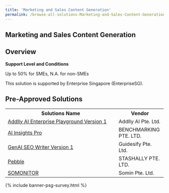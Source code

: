 ```yaml
---
title: 'Marketing and Sales Content Generation'
permalink: /browse-all-solutions-Marketing-and-Sales-Content-Generation/Marketing-and-Sales-Content-Generation
---
```


## Marketing and Sales Content Generation
## Overview

**Support Level and Conditions**

Up to 50% for SMEs, N.A. for non-SMEs

This solution is supported by Enterprise Singapore (EnterpriseSG).

## Pre-Approved Solutions

<table>
<tr>
<th style='width: auto;'><b>Solutions Name</b></th>
<th style='width: 30%;'><b>Vendor</b></th>
</tr>
<tr>
<td><a href='/productivity-solutions-grant/solutionrepo/202308926M-Addlly-AI-Entrprs-Plyground-v-1-G' target='_blank'>Addlly AI Enterprise Playground Version 1</a><br></td>
<td>Addlly AI Pte. Ltd.</td>
</tr>
<tr>
<td><a href='/productivity-solutions-grant/solutionrepo/201714165W-AI-Insghts-Pro-G' target='_blank'>AI Insights Pro</a><br></td>
<td>BENCHMARKING PTE. LTD.</td>
</tr>
<tr>
<td><a href='/productivity-solutions-grant/solutionrepo/202012036D-GnAI-SEO-Wrtr-v-1-G' target='_blank'>GenAI SEO Writer Version 1</a><br></td>
<td>Guidesify Pte. Ltd.</td>
</tr>
<tr>
<td><a href='/productivity-solutions-grant/solutionrepo/201821622Z-Pbbl-G' target='_blank'>Pebble</a><br></td>
<td>STASHALLY PTE. LTD.</td>
</tr>
<tr>
<td><a href='/productivity-solutions-grant/solutionrepo/201721105K-SOMONITOR-G' target='_blank'>SOMONITOR</a><br></td>
<td>Somin Pte. Ltd.</td>
</tr>
</table>

{% include banner-psg-survey.html %}
